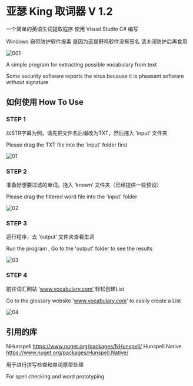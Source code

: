 # 亚瑟 King 取词器 V 1.2
一个简单的英语生词提取程序 使用 Visual Studio C# 编写

Windows 自带防护软件报毒 是因为这是野鸡软件没有签名 请关闭防护后再食用

![001](https://user-images.githubusercontent.com/126004179/220474379-0755871a-fe19-4b04-a4f7-3a81efb5990d.png)

A simple program for extracting possible vocabulary from text

Some security software reports the virus because it is pheasant software without signature



## 如何使用 How To Use


###  STEP 1

以STR字幕为例，请先把文件名后缀改为TXT，然后拖入 ‘input’ 文件夹

Please drag the TXT file into the 'input' folder first


![01](https://user-images.githubusercontent.com/126004179/220475957-7245b888-2b12-4b93-b9aa-e6715f7855f9.gif)


###  STEP 2

准备好想要过滤的单词，拖入 ‘known’ 文件夹（已经提供一些预设）

Please drag the filtered word file into the 'input' folder

![02](https://user-images.githubusercontent.com/126004179/220477524-a2717f45-f3f8-4728-9618-a21dbb0959cc.gif)



###  STEP 3
运行程序，去 ‘output’ 文件夹查看生词

Run the program , Go to the 'output' folder to see the results

![03](https://user-images.githubusercontent.com/126004179/220483365-960246de-46e5-4654-83d0-32656f9cca16.gif)

###  STEP 4
前往词汇网站 ‘www.vocabulary.com’ 轻松创建List

Go to the glossary website 'www.vocabulary.com' to easily create a List

![04](https://user-images.githubusercontent.com/126004179/220484012-12422793-5ae1-4139-b64e-239d81975a89.gif)

## 引用的库
NHunspell https://www.nuget.org/packages/NHunspell/
Hunspell.Native https://www.nuget.org/packages/Hunspell.Native/

用于进行拼写检查和单词原型处理

For spell checking and word prototyping

